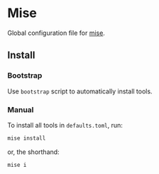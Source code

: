 # Mise

Global configuration file for [mise](https://mise.jdx.dev).

## Install

### Bootstrap

Use `bootstrap` script to automatically install tools.

### Manual

To install all tools in `defaults.toml`, run:

```sh
mise install
```

or, the shorthand:

```sh
mise i
```
